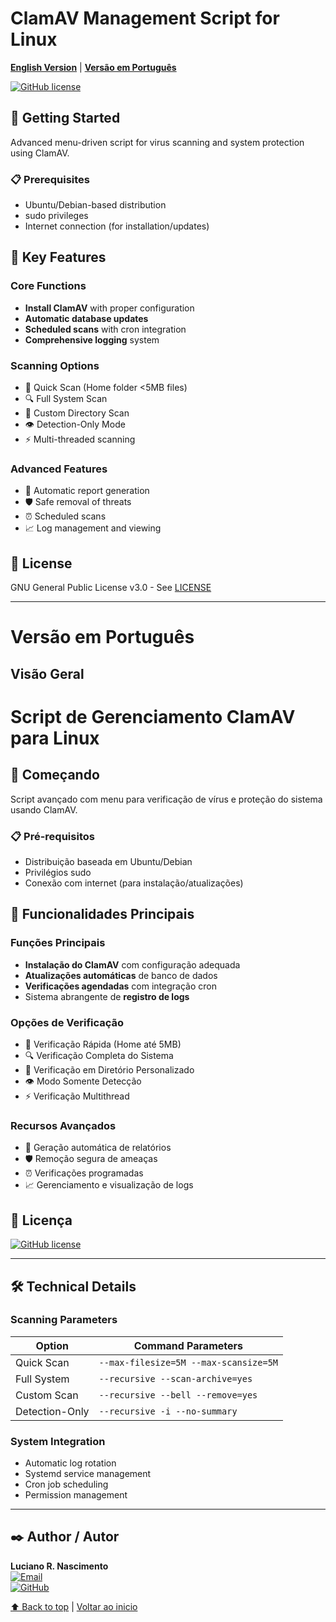 <a name="inicio"></a>
# ClamAV Management Script for Linux
<a name="english"></a>
**[English Version](#english)** | **[Versão em Português](#português)**

[![GitHub license](https://img.shields.io/badge/license-GPLv3-blue.svg)](https://github.com/rovanni/ClamAVManagementScriptLinux/blob/main/LICENSE)

## 🚀 Getting Started

Advanced menu-driven script for virus scanning and system protection using ClamAV.

### 📋 Prerequisites
- Ubuntu/Debian-based distribution
- sudo privileges
- Internet connection (for installation/updates)

## 🌟 Key Features

### Core Functions
- **Install ClamAV** with proper configuration
- **Automatic database updates**
- **Scheduled scans** with cron integration
- **Comprehensive logging** system

### Scanning Options
- 🚀 Quick Scan (Home folder <5MB files)
- 🔍 Full System Scan
- 📂 Custom Directory Scan
- 👁️ Detection-Only Mode
- ⚡ Multi-threaded scanning

### Advanced Features
- 📄 Automatic report generation
- 🛡️ Safe removal of threats
- ⏰ Scheduled scans
- 📈 Log management and viewing

## 📄 License
GNU General Public License v3.0 - See [LICENSE](https://github.com/rovanni/ClamAVManagementScriptLinux/blob/main/LICENSE)

---
<a name="português"></a>
# Versão em Português

## Visão Geral

# Script de Gerenciamento ClamAV para Linux

## 🚀 Começando

Script avançado com menu para verificação de vírus e proteção do sistema usando ClamAV.

### 📋 Pré-requisitos
- Distribuição baseada em Ubuntu/Debian
- Privilégios sudo
- Conexão com internet (para instalação/atualizações)

## 🌟 Funcionalidades Principais

### Funções Principais
- **Instalação do ClamAV** com configuração adequada
- **Atualizações automáticas** de banco de dados
- **Verificações agendadas** com integração cron
- Sistema abrangente de **registro de logs**

### Opções de Verificação
- 🚀 Verificação Rápida (Home até 5MB)
- 🔍 Verificação Completa do Sistema
- 📂 Verificação em Diretório Personalizado
- 👁️ Modo Somente Detecção
- ⚡ Verificação Multithread

### Recursos Avançados
- 📄 Geração automática de relatórios
- 🛡️ Remoção segura de ameaças
- ⏰ Verificações programadas
- 📈 Gerenciamento e visualização de logs

## 📄 Licença
[![GitHub license](https://img.shields.io/badge/license-GPLv3-blue.svg)](https://github.com/rovanni/ClamAVManagementScriptLinux/blob/main/LICENSE)

---

## 🛠️ Technical Details

### Scanning Parameters
| Option          | Command Parameters                          |
|-----------------|---------------------------------------------|
| Quick Scan      | `--max-filesize=5M --max-scansize=5M`       |
| Full System     | `--recursive --scan-archive=yes`            |
| Custom Scan     | `--recursive --bell --remove=yes`           |
| Detection-Only  | `--recursive -i --no-summary`               |

### System Integration
- Automatic log rotation
- Systemd service management
- Cron job scheduling
- Permission management

---

## ✒️ Author / Autor
**Luciano R. Nascimento**  
[![Email](https://img.shields.io/badge/Email-rovanni%40gmail.com-blue?logo=gmail)](mailto:rovanni@gmail.com)  
[![GitHub](https://img.shields.io/badge/GitHub-rovanni-blue?logo=github)](https://github.com/rovanni)

[⬆️ Back to top](#inicio) | [Voltar ao inicio](#inicio)
